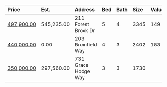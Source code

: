 | Price                                                                                   | Est.       | Address             | Bed | Bath | Size | Value | Days | Lot  | Year | HOA | Open |
| :-------------------------------------------------------------------------------------- | :--------- | :------------------ | :-- | :--- | :--- | :---- | :--- | :--- | :--- | :-- | :--- |
| [497,900.00](https://www.movoto.com/home/211-forest-brook-dr-cary-nc-27519-413_2338396) | 545,235.00 | 211 Forest Brook Dr | 5   | 4    | 3345 | 149   | 3    | 0.33 | 1996 | 47  |      |
| [440,000.00](https://www.movoto.com/home/203-bromfield-way-cary-nc-27519-413_2338986)   | 0.00       | 203 Bromfield Way   | 4   | 3    | 2402 | 183   | New  | 0.34 | 1993 | 55  |      |
| [350,000.00](https://www.movoto.com/home/731-grace-hodge-way-cary-nc-27519-413_2338851) | 297,560.00 | 731 Grace Hodge Way | 3   | 3    | 1730 |       |      |      |      |     |      |